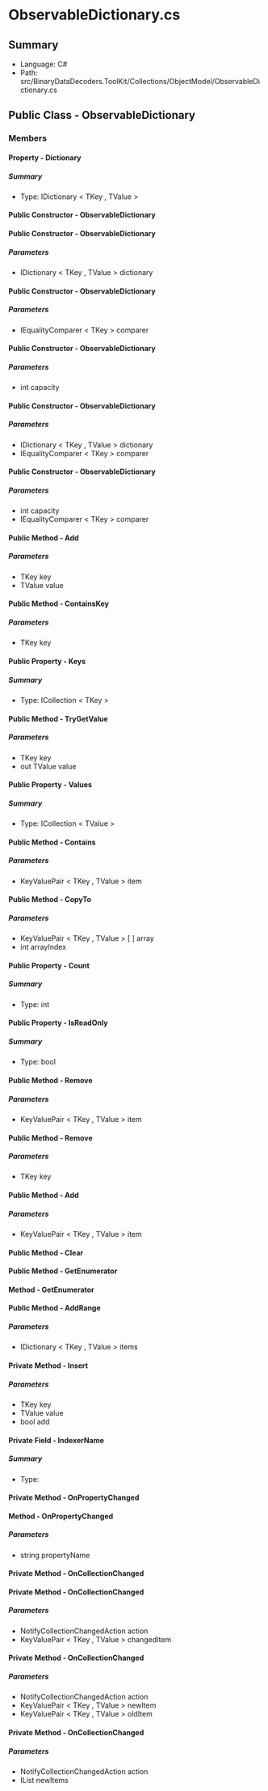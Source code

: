 ﻿# ObservableDictionary.cs

## Summary

* Language: C#
* Path: src/BinaryDataDecoders.ToolKit/Collections/ObjectModel/ObservableDictionary.cs

## Public Class - ObservableDictionary

### Members

#### Property - Dictionary

##### Summary

 * Type: IDictionary < TKey , TValue > 

#### Public Constructor - ObservableDictionary


#### Public Constructor - ObservableDictionary

#####  Parameters

 - IDictionary < TKey , TValue > dictionary 

#### Public Constructor - ObservableDictionary

#####  Parameters

 - IEqualityComparer < TKey > comparer 

#### Public Constructor - ObservableDictionary

#####  Parameters

 - int capacity 

#### Public Constructor - ObservableDictionary

#####  Parameters

 - IDictionary < TKey , TValue > dictionary 
 - IEqualityComparer < TKey > comparer 

#### Public Constructor - ObservableDictionary

#####  Parameters

 - int capacity 
 - IEqualityComparer < TKey > comparer 

#### Public Method - Add

#####  Parameters

 - TKey key 
 - TValue value 

#### Public Method - ContainsKey

#####  Parameters

 - TKey key 

#### Public Property - Keys

##### Summary

 * Type: ICollection < TKey > 

#### Public Method - TryGetValue

#####  Parameters

 - TKey key 
 - out TValue value 

#### Public Property - Values

##### Summary

 * Type: ICollection < TValue > 

#### Public Method - Contains

#####  Parameters

 - KeyValuePair < TKey , TValue > item 

#### Public Method - CopyTo

#####  Parameters

 - KeyValuePair < TKey , TValue > [  ] array 
 - int arrayIndex 

#### Public Property - Count

##### Summary

 * Type: int 

#### Public Property - IsReadOnly

##### Summary

 * Type: bool 

#### Public Method - Remove

#####  Parameters

 - KeyValuePair < TKey , TValue > item 

#### Public Method - Remove

#####  Parameters

 - TKey key 

#### Public Method - Add

#####  Parameters

 - KeyValuePair < TKey , TValue > item 

#### Public Method - Clear


#### Public Method - GetEnumerator


#### Method - GetEnumerator


#### Public Method - AddRange

#####  Parameters

 - IDictionary < TKey , TValue > items 

#### Private Method - Insert

#####  Parameters

 - TKey key 
 - TValue value 
 - bool add 

#### Private Field - IndexerName

##### Summary

 * Type: 

#### Private Method - OnPropertyChanged


#### Method - OnPropertyChanged

#####  Parameters

 - string propertyName 

#### Private Method - OnCollectionChanged


#### Private Method - OnCollectionChanged

#####  Parameters

 - NotifyCollectionChangedAction action 
 - KeyValuePair < TKey , TValue > changedItem 

#### Private Method - OnCollectionChanged

#####  Parameters

 - NotifyCollectionChangedAction action 
 - KeyValuePair < TKey , TValue > newItem 
 - KeyValuePair < TKey , TValue > oldItem 

#### Private Method - OnCollectionChanged

#####  Parameters

 - NotifyCollectionChangedAction action 
 - IList newItems 

